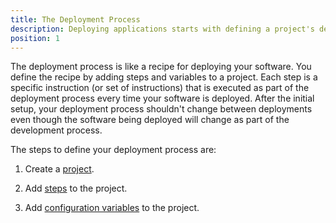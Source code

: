 ```yaml
---
title: The Deployment Process
description: Deploying applications starts with defining a project's deployment process.
position: 1
---
```


The deployment process is like a recipe for deploying your software. You define the recipe by adding steps and variables to a project. Each step is a specific instruction (or set of instructions) that is executed as part of the deployment process every time your software is deployed. After the initial setup, your deployment process shouldn't change between deployments even though the software being deployed will change as part of the development process.

The steps to define your deployment process are:

1. Create a [project](doc/deploying-applications/deployment-process/projects/index.md).
1. Add [steps](docs/deploying-application/deployment-process/steps.md) to the project.


1. Add [configuration variables]() to the project.

